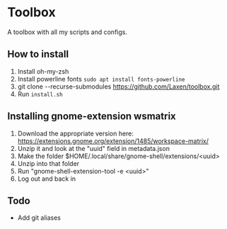 # Toolbox
A toolbox with all my scripts and configs.

## How to install
1. Install oh-my-zsh
2. Install powerline fonts `sudo apt install fonts-powerline`
3. git clone --recurse-submodules https://github.com/Laxen/toolbox.git
4. Run `install.sh`

## Installing gnome-extension wsmatrix
1. Download the appropriate version here: https://extensions.gnome.org/extension/1485/workspace-matrix/
2. Unzip it and look at the "uuid" field in metadata.json
3. Make the folder $HOME/.local/share/gnome-shell/extensions/\<uuid\>
4. Unzip into that folder
5. Run "gnome-shell-extension-tool -e \<uuid\>"
6. Log out and back in

## Todo
* Add git aliases
